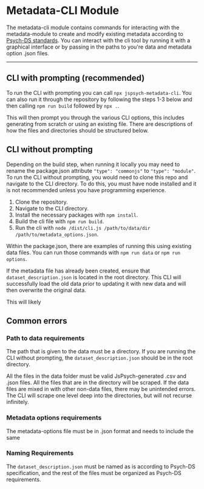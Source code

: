 # Metadata-CLI Module

The metadata-cli module contains commands for interacting with the metadata-module to create and modify existing metadata according to [Psych-DS standards](https://psych-ds.github.io/). You can interact with the cli tool by running it with a graphical interface or by passing in the paths to you're data and metadata option .json files.

---

## CLI with prompting (recommended)

To run the CLI with prompting you can call ```npx jspsych-metadata-cli```. You can also run it through the repository by following the steps 1-3 below and then calling ```npm run build``` followed by ```npx .```. 

This will then prompt you through the various CLI options, this includes generating from scratch or using an existing file. There are descriptions of how the files and directories should be structured below. 

## CLI without prompting 

Depending on the build step, when running it locally you may need to rename the package.json attribute ```"type": "commonjs"``` to ```"type": "module"```. To run the CLI without prompting, you would need to clone this repo and navigate to the CLI directory. To do this, you must have node installed and it is not recommended unless you have programming experience. 

1. Clone the repository.
2. Navigate to the CLI directory.
3. Install the necessary packages with ```npm install```.
4. Build the cli file with ```npm run build```.
5. Run the cli with ```node /dist/cli.js /path/to/data/dir /path/to/metadata_options.json```.

Within the package.json, there are examples of running this using existing data files. You can run those commands with ```npm run data``` or ```npm run options```.

If the metadata file has already been created, ensure that ```dataset_description.json``` is located in the root directory. This CLI will successfully load the old data prior to updating it with new data and will then overwrite the original data.

This will likely 

## Common errors

### Path to data requirements  

The path that is given to the data must be a directory. If you are running the CLI without prompting, the ```dataset_description.json``` should be in the root directory. 

All the files in the data folder must be valid JsPsych-generated .csv and .json files. All the files that are in the directory will be scraped. If the data files are mixed in with other non-data files, there may be unintended errors. The CLI will scrape one level deep into the directories, but will not recurse infinitely. 

### Metadata options requirements 

The metadata-options file must be in .json format and needs to include the same 

### Naming Requirements

The ```dataset_description.json``` must be named as is according to Psych-DS specification, and the rest of the files must be organized as Psych-DS requirements.